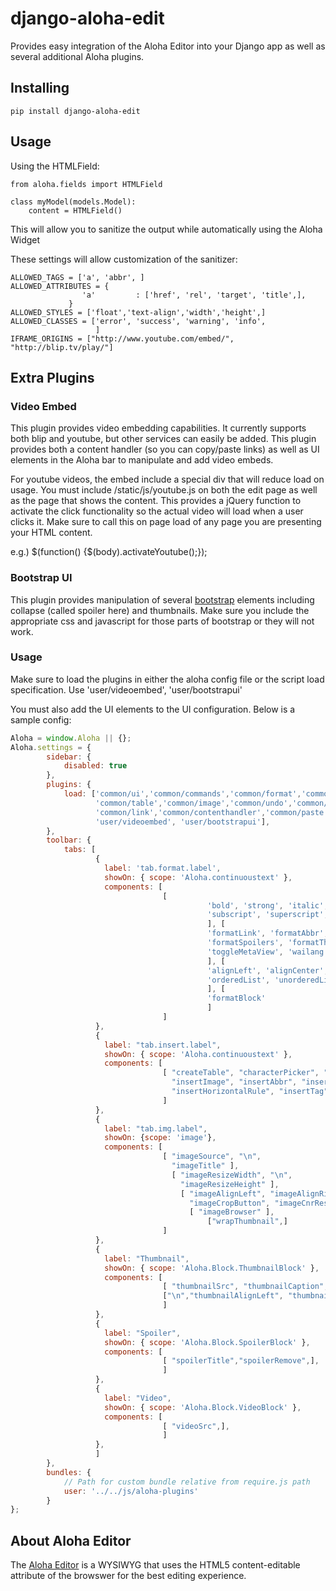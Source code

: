 django-aloha-edit
=================

Provides easy integration of the Aloha Editor into your Django app as well as several additional Aloha plugins.

Installing
----------

    pip install django-aloha-edit

Usage
-----

Using the HTMLField:

    from aloha.fields import HTMLField

    class myModel(models.Model):
        content = HTMLField()

This will allow you to sanitize the output while automatically using the Aloha Widget

These settings will allow customization of the sanitizer:

    ALLOWED_TAGS = ['a', 'abbr', ]
    ALLOWED_ATTRIBUTES = {
                    'a'         : ['href', 'rel', 'target', 'title',],
                 }
    ALLOWED_STYLES = ['float','text-align','width','height',]
    ALLOWED_CLASSES = ['error', 'success', 'warning', 'info',
                       ]
    IFRAME_ORIGINS = ["http://www.youtube.com/embed/", "http://blip.tv/play/"]

Extra Plugins
-------------

### Video Embed

This plugin provides video embedding capabilities. It currently supports both blip and youtube, but other services can easily be added.
This plugin provides both a content handler (so you can copy/paste links) as well as UI elements in the Aloha bar to manipulate and add
video embeds.

For youtube videos, the embed include a special div that will reduce load on usage. You must include /static/js/youtube.js on both the
edit page as well as the page that shows the content. This provides a jQuery function to activate the click functionality so the
actual video will load when a user clicks it. Make sure to call this on page load of any page you are presenting your HTML content.

e.g.) $(function() {$(body).activateYoutube();});

### Bootstrap UI

This plugin provides manipulation of several [bootstrap](http://twitter.github.io/bootstrap/) elements including collapse (called spoiler here)
and thumbnails. Make sure you include the appropriate css and javascript for those parts of bootstrap or they will not work.

### Usage

Make sure to load the plugins in either the aloha config file or the script load specification. Use 'user/videoembed', 'user/bootstrapui'

You must also add the UI elements to the UI configuration. Below is a sample config:

```javascript
Aloha = window.Aloha || {};
Aloha.settings = {
		sidebar: {
			disabled: true
		},
		plugins: {
			load: ['common/ui','common/commands','common/format','common/list', 'common/align',
			       'common/table','common/image','common/undo','common/abbr',
			       'common/link','common/contenthandler','common/paste','common/block','common/characterpicker',
			       'user/videoembed', 'user/bootstrapui'],
		},
		toolbar: {
			tabs: [
			       {
			      	 label: 'tab.format.label',
			      	 showOn: { scope: 'Aloha.continuoustext' },
			      	 components: [
			      	              [
											'bold', 'strong', 'italic', 'emphasis', '\n',
											'subscript', 'superscript', 'strikethrough', 'quote',
											], [
											'formatLink', 'formatAbbr', 'formatNumeratedHeaders', 'toggleDragDrop', '\n',
											'formatSpoilers', 'formatThumbnail', 'addVideo', '\n',
											'toggleMetaView', 'wailang', 'toggleFormatlessPaste',
											], [
											'alignLeft', 'alignCenter', 'alignRight', 'alignJustify', '\n',
											'orderedList', 'unorderedList', 'indentList', 'outdentList'
											], [
											'formatBlock'
											]
			      	              ]
			       },
			       {
			      	 label: "tab.insert.label",
			      	 showOn: { scope: 'Aloha.continuoustext' },
			      	 components: [
			      	              [ "createTable", "characterPicker", "insertLink",
			      	                "insertImage", "insertAbbr", "insertToc",
			      	                "insertHorizontalRule", "insertTag", 'insertSpoilers', 'insertVideo','insertThumbnail',]
			      	              ]
			       },
			       {
			      	 label: "tab.img.label",
			      	 showOn: {scope: 'image'},
			      	 components: [
			      	              [ "imageSource", "\n",
			      	                "imageTitle" ],
			      	                [ "imageResizeWidth", "\n",
			      	                  "imageResizeHeight" ],
			      	                  [ "imageAlignLeft", "imageAlignRight", "imageAlignNone", "\n",
			      	                    "imageCropButton", "imageCnrReset", "imageCnrRatio",   ],
			      	                    [ "imageBrowser" ],
			      	              			["wrapThumbnail",]
			      	              ]
			       },
			       {
			      	 label: "Thumbnail",
			      	 showOn: { scope: 'Aloha.Block.ThumbnailBlock' },
			      	 components: [
			      	              [ "thumbnailSrc", "thumbnailCaption","thumbnailRemove",],
			      	              ["\n","thumbnailAlignLeft", "thumbnailAlignRight", "thumbnailAlignNone"]
			      	              ]
			       },
			       {
			      	 label: "Spoiler",
			      	 showOn: { scope: 'Aloha.Block.SpoilerBlock' },
			      	 components: [
			      	              [ "spoilerTitle","spoilerRemove",],
			      	              ]
			       },
			       {
			      	 label: "Video",
			      	 showOn: { scope: 'Aloha.Block.VideoBlock' },
			      	 components: [
			      	              [ "videoSrc",],
			      	              ]
			       },
			       ]
		},
		bundles: {
			// Path for custom bundle relative from require.js path
			user: '../../js/aloha-plugins'
		}
};

```

About Aloha Editor
------------------
The [Aloha Editor](http://www.aloha-editor.org/) is a WYSIWYG that uses the
HTML5 content-editable attribute of the browswer for the best editing experience.

